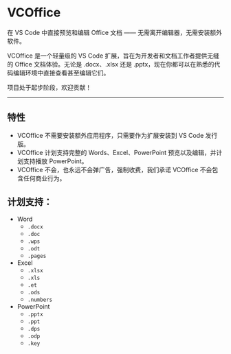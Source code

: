 # VCOffice
在 VS Code 中直接预览和编辑 Office 文档 —— 无需离开编辑器，无需安装额外软件。

VCOffice 是一个轻量级的 VS Code 扩展，旨在为开发者和文档工作者提供无缝的 Office 文档体验。无论是 .docx、.xlsx 还是 .pptx，现在你都可以在熟悉的代码编辑环境中直接查看甚至编辑它们。

项目处于起步阶段，欢迎贡献！

---
## 特性
- VCOffice 不需要安装额外应用程序，只需要作为扩展安装到 VS Code 发行版。
- VCOffice 计划支持完整的 Words、Excel、PowerPoint 预览以及编辑，并计划支持播放 PowerPoint。
- VCOffice 不会，也永远不会弹广告，强制收费，我们承诺 VCOffice 不会包含任何商业行为。

## 计划支持：
- Word
    - `.docx`
    - `.doc`
    - `.wps`
    - `.odt`
    - `.pages`
- Excel
    - `.xlsx`
    - `.xls`
    - `.et`
    - `.ods`
    - `.numbers`
- PowerPoint
    - `.pptx`
    - `.ppt`
    - `.dps`
    - `.odp`
    - `.key`